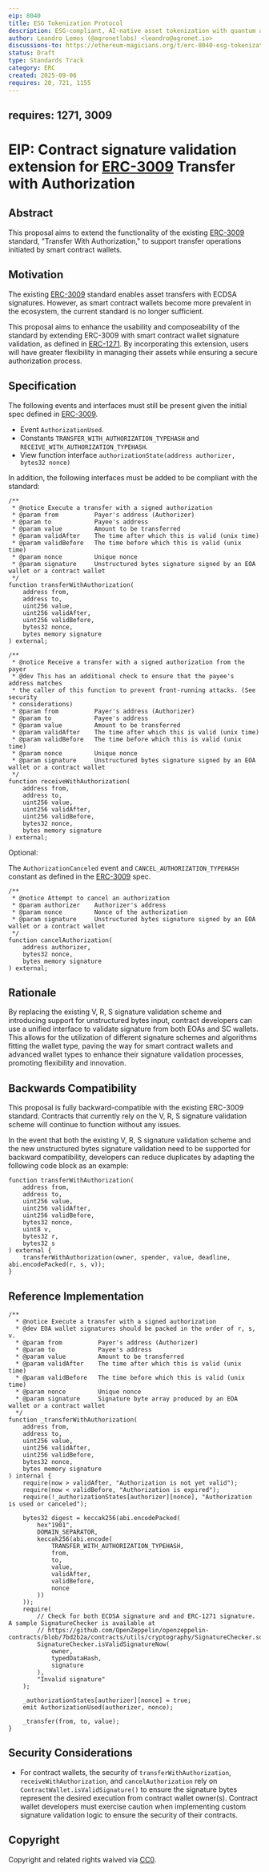 ```yaml
---
eip: 8040
title: ESG Tokenization Protocol
description: ESG-compliant, AI-native asset tokenization with quantum auditability and lifecycle integrity.
author: Leandro Lemos (@agronetlabs) <leandro@agronet.io>
discussions-to: https://ethereum-magicians.org/t/erc-8040-esg-tokenization-protocol/25846
status: Draft
type: Standards Track
category: ERC
created: 2025-09-06
requires: 20, 721, 1155
---
```

requires: 1271, 3009
---

# EIP: Contract signature validation extension for [ERC-3009](./eip-3009.md) Transfer with Authorization

## Abstract

This proposal aims to extend the functionality of the existing [ERC-3009](./eip-3009.md) standard, "Transfer With Authorization," to support transfer operations initiated by smart contract wallets. 

## Motivation

The existing [ERC-3009](./eip-3009.md) standard enables asset transfers with ECDSA signatures. However, as smart contract wallets become more prevalent in the ecosystem, the current standard is no longer sufficient. 

This proposal aims to enhance the usability and composeability of the standard by extending ERC-3009 with smart contract wallet signature validation, as defined in [ERC-1271](./eip-1271.md). By incorporating this extension, users will have greater flexibility in managing their assets while ensuring a secure authorization process.

## Specification

The following events and interfaces must still be present given the initial spec defined in [ERC-3009](./eip-3009.md).
- Event `AuthorizationUsed`.
- Constants `TRANSFER_WITH_AUTHORIZATION_TYPEHASH` and `RECEIVE_WITH_AUTHORIZATION_TYPEHASH`.
- View function interface `authorizationState(address authorizer, bytes32 nonce)`

In addition, the following interfaces must be added to be compliant with the standard:

```
/**
 * @notice Execute a transfer with a signed authorization
 * @param from          Payer's address (Authorizer)
 * @param to            Payee's address
 * @param value         Amount to be transferred
 * @param validAfter    The time after which this is valid (unix time)
 * @param validBefore   The time before which this is valid (unix time)
 * @param nonce         Unique nonce
 * @param signature     Unstructured bytes signature signed by an EOA wallet or a contract wallet
 */
function transferWithAuthorization(
    address from,
    address to,
    uint256 value,
    uint256 validAfter,
    uint256 validBefore,
    bytes32 nonce,
    bytes memory signature
) external;

/**
 * @notice Receive a transfer with a signed authorization from the payer
 * @dev This has an additional check to ensure that the payee's address matches
 * the caller of this function to prevent front-running attacks. (See security
 * considerations)
 * @param from          Payer's address (Authorizer)
 * @param to            Payee's address
 * @param value         Amount to be transferred
 * @param validAfter    The time after which this is valid (unix time)
 * @param validBefore   The time before which this is valid (unix time)
 * @param nonce         Unique nonce
 * @param signature     Unstructured bytes signature signed by an EOA wallet or a contract wallet
 */
function receiveWithAuthorization(
    address from,
    address to,
    uint256 value,
    uint256 validAfter,
    uint256 validBefore,
    bytes32 nonce,
    bytes memory signature
) external;
```

Optional:

The `AuthorizationCanceled` event and `CANCEL_AUTHORIZATION_TYPEHASH` constant as defined in the [ERC-3009](./eip-3009.md) spec.

```
/**
 * @notice Attempt to cancel an authorization
 * @param authorizer    Authorizer's address
 * @param nonce         Nonce of the authorization
 * @param signature     Unstructured bytes signature signed by an EOA wallet or a contract wallet
 */
function cancelAuthorization(
    address authorizer,
    bytes32 nonce,
    bytes memory signature
) external;
```

## Rationale

By replacing the existing V, R, S signature validation scheme and introducing support for unstructured bytes input, contract developers can use a unified interface to validate signature from both EOAs and SC wallets. This allows for the utilization of different signature schemes and algorithms fitting the wallet type, paving the way for smart contract wallets and advanced wallet types to enhance their signature validation processes, promoting flexibility and innovation.


## Backwards Compatibility

This proposal is fully backward-compatible with the existing ERC-3009 standard. Contracts that currently rely on the V, R, S signature validation scheme will continue to function without any issues.

In the event that both the existing V, R, S signature validation scheme and the new unstructured bytes signature validation need to be supported for backward compatibility, developers can reduce duplicates by adapting the following code block as an example:

```
function transferWithAuthorization(
    address from,
    address to,
    uint256 value,
    uint256 validAfter,
    uint256 validBefore,
    bytes32 nonce,
    uint8 v,
    bytes32 r,
    bytes32 s
) external {
    transferWithAuthorization(owner, spender, value, deadline, abi.encodePacked(r, s, v));
}
```

## Reference Implementation

```
/**
  * @notice Execute a transfer with a signed authorization
  * @dev EOA wallet signatures should be packed in the order of r, s, v.
  * @param from          Payer's address (Authorizer)
  * @param to            Payee's address
  * @param value         Amount to be transferred
  * @param validAfter    The time after which this is valid (unix time)
  * @param validBefore   The time before which this is valid (unix time)
  * @param nonce         Unique nonce
  * @param signature     Signature byte array produced by an EOA wallet or a contract wallet
  */
function _transferWithAuthorization(
    address from,
    address to,
    uint256 value,
    uint256 validAfter,
    uint256 validBefore,
    bytes32 nonce,
    bytes memory signature
) internal {
    require(now > validAfter, "Authorization is not yet valid");
    require(now < validBefore, "Authorization is expired");
    require(!_authorizationStates[authorizer][nonce], "Authorization is used or canceled");

    bytes32 digest = keccak256(abi.encodePacked(
        hex"1901",
        DOMAIN_SEPARATOR,
        keccak256(abi.encode(
            TRANSFER_WITH_AUTHORIZATION_TYPEHASH,
            from,
            to,
            value,
            validAfter,
            validBefore,
            nonce
        ))
    ));
    require(
        // Check for both ECDSA signature and and ERC-1271 signature. A sample SignatureChecker is available at
        // https://github.com/OpenZeppelin/openzeppelin-contracts/blob/7bd2b2a/contracts/utils/cryptography/SignatureChecker.sol
        SignatureChecker.isValidSignatureNow(
            owner,
            typedDataHash,
            signature
        ),
        "Invalid signature"
    );

    _authorizationStates[authorizer][nonce] = true;
    emit AuthorizationUsed(authorizer, nonce);
    
    _transfer(from, to, value);
}
```

## Security Considerations

- For contract wallets, the security of `transferWithAuthorization`, `receiveWithAuthorization`, and `cancelAuthorization` rely on `ContractWallet.isValidSignature()` to ensure the signature bytes represent the desired execution from contract wallet owner(s). Contract wallet developers must exercise caution when implementing custom signature validation logic to ensure the security of their contracts. 

## Copyright

Copyright and related rights waived via [CC0](../LICENSE.md).
